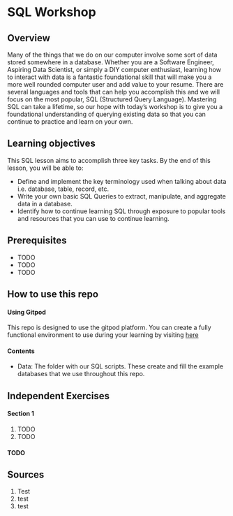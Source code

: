 # SQL Workshop

## Overview
Many of the things that we do on our computer involve some sort of data stored somewhere in a database. Whether you are a Software Engineer, Aspiring Data Scientist, or simply a DIY computer enthusiast, learning how to interact with data is a fantastic foundational skill that will make you a more well rounded computer user and add value to your resume. There are several languages and tools that can help you accomplish this and we will focus on the most popular, SQL (Structured Query Language). Mastering SQL can take a lifetime, so our hope with today’s workshop is to give you a foundational understanding of querying existing data so that you can continue to practice and learn on your own. 


## Learning objectives
This SQL lesson aims to accomplish three key tasks. By the end of this lesson, you will be able to:
- Define and implement the key terminology used when talking about data i.e. database, table, record, etc.
- Write your own basic SQL Queries to extract, manipulate, and aggregate data in a database.
- Identify how to continue learning SQL through exposure to popular tools and resources that you can use to continue learning. 


## Prerequisites
- TODO
- TODO
- TODO

## How to use this repo

#### Using Gitpod
This repo is designed to use the gitpod platform. You can create a fully functional environment to use during your learning by visiting [here]()

#### Contents
 - Data: The folder with our SQL scripts. These create and fill the example databases that we use throughout this repo. 

## Independent Exercises 

#### Section 1
1. TODO
2. TODO

#### TODO

## Sources
1. Test
2. test
3. test
